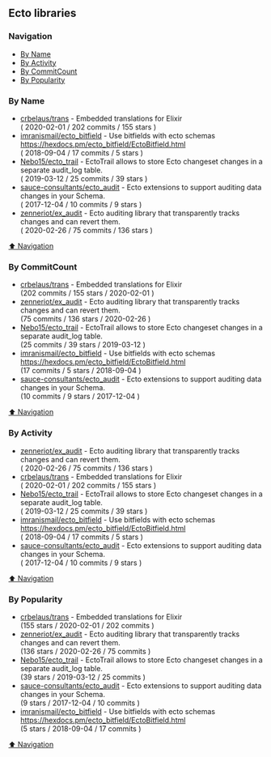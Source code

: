 ## Ecto libraries

### Navigation

- [By Name](#by-name)
- [By Activity](#by-activity)
- [By CommitCount](#by-commitcount)
- [By Popularity](#by-popularity)

### By Name
<!-- PROJECTS_LIST -->
- [crbelaus/trans](https://github.com/crbelaus/trans) - Embedded translations for Elixir <br/> ( 2020-02-01 / 202 commits / 155 stars )
- [imranismail/ecto_bitfield](https://github.com/imranismail/ecto_bitfield) - Use bitfields with ecto schemas https://hexdocs.pm/ecto_bitfield/EctoBitfield.html <br/> ( 2018-09-04 / 17 commits / 5 stars )
- [Nebo15/ecto_trail](https://github.com/Nebo15/ecto_trail) - EctoTrail allows to store Ecto changeset changes in a separate audit_log table. <br/> ( 2019-03-12 / 25 commits / 39 stars )
- [sauce-consultants/ecto_audit](https://github.com/sauce-consultants/ecto_audit) - Ecto extensions to support auditing data changes in your Schema. <br/> ( 2017-12-04 / 10 commits / 9 stars )
- [zenneriot/ex_audit](https://github.com/zenneriot/ex_audit) - Ecto auditing library that transparently tracks changes and can revert them. <br/> ( 2020-02-26 / 75 commits / 136 stars )
<!-- /PROJECTS_LIST -->

[⬆ Navigation](#navigation)

### By CommitCount
<!-- COMMITCOUNT_LIST -->
- [crbelaus/trans](https://github.com/crbelaus/trans) - Embedded translations for Elixir <br/> (202 commits / 155 stars / 2020-02-01 )
- [zenneriot/ex_audit](https://github.com/zenneriot/ex_audit) - Ecto auditing library that transparently tracks changes and can revert them. <br/> (75 commits / 136 stars / 2020-02-26 )
- [Nebo15/ecto_trail](https://github.com/Nebo15/ecto_trail) - EctoTrail allows to store Ecto changeset changes in a separate audit_log table. <br/> (25 commits / 39 stars / 2019-03-12 )
- [imranismail/ecto_bitfield](https://github.com/imranismail/ecto_bitfield) - Use bitfields with ecto schemas https://hexdocs.pm/ecto_bitfield/EctoBitfield.html <br/> (17 commits / 5 stars / 2018-09-04 )
- [sauce-consultants/ecto_audit](https://github.com/sauce-consultants/ecto_audit) - Ecto extensions to support auditing data changes in your Schema. <br/> (10 commits / 9 stars / 2017-12-04 )
<!-- /COMMITCOUNT_LIST -->
[⬆ Navigation](#navigation)

### By Activity
<!-- ACTIVITY_LIST -->
- [zenneriot/ex_audit](https://github.com/zenneriot/ex_audit) - Ecto auditing library that transparently tracks changes and can revert them. <br/> ( 2020-02-26 / 75 commits / 136 stars )
- [crbelaus/trans](https://github.com/crbelaus/trans) - Embedded translations for Elixir <br/> ( 2020-02-01 / 202 commits / 155 stars )
- [Nebo15/ecto_trail](https://github.com/Nebo15/ecto_trail) - EctoTrail allows to store Ecto changeset changes in a separate audit_log table. <br/> ( 2019-03-12 / 25 commits / 39 stars )
- [imranismail/ecto_bitfield](https://github.com/imranismail/ecto_bitfield) - Use bitfields with ecto schemas https://hexdocs.pm/ecto_bitfield/EctoBitfield.html <br/> ( 2018-09-04 / 17 commits / 5 stars )
- [sauce-consultants/ecto_audit](https://github.com/sauce-consultants/ecto_audit) - Ecto extensions to support auditing data changes in your Schema. <br/> ( 2017-12-04 / 10 commits / 9 stars )
<!-- /ACTIVITY_LIST -->

[⬆ Navigation](#navigation)

### By Popularity
<!-- POPULARITY_LIST -->
- [crbelaus/trans](https://github.com/crbelaus/trans) - Embedded translations for Elixir <br/> (155 stars / 2020-02-01 / 202 commits )
- [zenneriot/ex_audit](https://github.com/zenneriot/ex_audit) - Ecto auditing library that transparently tracks changes and can revert them. <br/> (136 stars / 2020-02-26 / 75 commits )
- [Nebo15/ecto_trail](https://github.com/Nebo15/ecto_trail) - EctoTrail allows to store Ecto changeset changes in a separate audit_log table. <br/> (39 stars / 2019-03-12 / 25 commits )
- [sauce-consultants/ecto_audit](https://github.com/sauce-consultants/ecto_audit) - Ecto extensions to support auditing data changes in your Schema. <br/> (9 stars / 2017-12-04 / 10 commits )
- [imranismail/ecto_bitfield](https://github.com/imranismail/ecto_bitfield) - Use bitfields with ecto schemas https://hexdocs.pm/ecto_bitfield/EctoBitfield.html <br/> (5 stars / 2018-09-04 / 17 commits )
<!-- /POPULARITY_LIST -->

[⬆ Navigation](#navigation)
